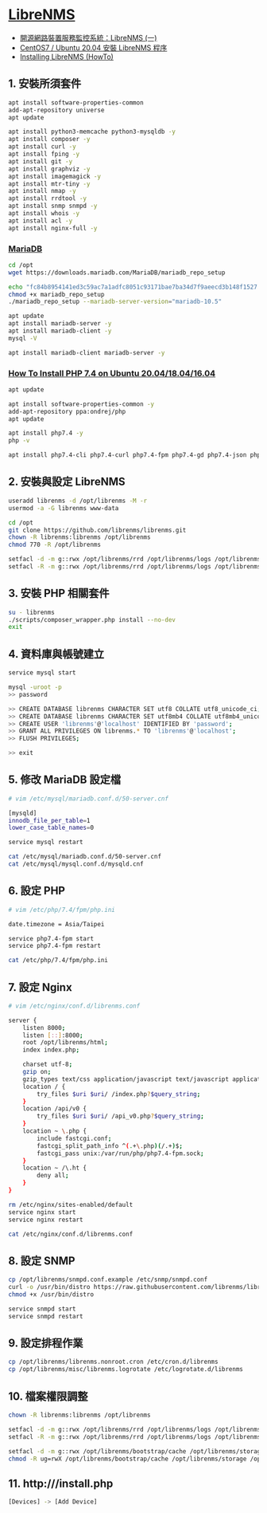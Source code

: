 ﻿# [LibreNMS](https://www.librenms.org/)

- [開源網路裝置服務監控系統：LibreNMS (一)](https://ithelp.ithome.com.tw/articles/10224076)
- [CentOS7 / Ubuntu 20.04 安裝 LibreNMS 程序](https://www.ichiayi.com/tech/librenms)
- [Installing LibreNMS (HowTo)](https://nsrc.org/activities/agendas/en/nmm-3-days/netmgmt/en/librenms/librenms-install.html)

## 1. 安裝所須套件

```bash
apt install software-properties-common
add-apt-repository universe
apt update
```

```bash
apt install python3-memcache python3-mysqldb -y
apt install composer -y
apt install curl -y
apt install fping -y
apt install git -y
apt install graphviz -y
apt install imagemagick -y
apt install mtr-tiny -y
apt install nmap -y
apt install rrdtool -y
apt install snmp snmpd -y
apt install whois -y
apt install acl -y
apt install nginx-full -y
```

### [MariaDB](https://mariadb.com/docs/)

```bash
cd /opt
wget https://downloads.mariadb.com/MariaDB/mariadb_repo_setup

echo "fc84b8954141ed3c59ac7a1adfc8051c93171bae7ba34d7f9aeecd3b148f1527 mariadb_repo_setup" | sha256sum -c -
chmod +x mariadb_repo_setup
./mariadb_repo_setup --mariadb-server-version="mariadb-10.5"

apt update
apt install mariadb-server -y
apt install mariadb-client -y
mysql -V
```

```bash
apt install mariadb-client mariadb-server -y
```

### [How To Install PHP 7.4 on Ubuntu 20.04/18.04/16.04](https://computingforgeeks.com/how-to-install-php-on-ubuntu/)

```bash
apt update

apt install software-properties-common -y
add-apt-repository ppa:ondrej/php
apt update

apt install php7.4 -y
php -v

apt install php7.4-cli php7.4-curl php7.4-fpm php7.4-gd php7.4-json php7.4-mbstring php7.4-mysql php7.4-snmp php7.4-xml php7.4-zip -y
```

## 2. 安裝與設定 LibreNMS

```bash
useradd librenms -d /opt/librenms -M -r
usermod -a -G librenms www-data

cd /opt
git clone https://github.com/librenms/librenms.git
chown -R librenms:librenms /opt/librenms
chmod 770 -R /opt/librenms

setfacl -d -m g::rwx /opt/librenms/rrd /opt/librenms/logs /opt/librenms/bootstrap/cache/ /opt/librenms/storage/
setfacl -R -m g::rwx /opt/librenms/rrd /opt/librenms/logs /opt/librenms/bootstrap/cache/ /opt/librenms/storage/
```

## 3. 安裝 PHP 相關套件

```bash
su - librenms
./scripts/composer_wrapper.php install --no-dev
exit
```

## 4. 資料庫與帳號建立

```bash
service mysql start

mysql -uroot -p
>> password

>> CREATE DATABASE librenms CHARACTER SET utf8 COLLATE utf8_unicode_ci;
>> CREATE DATABASE librenms CHARACTER SET utf8mb4 COLLATE utf8mb4_unicode_ci;
>> CREATE USER 'librenms'@'localhost' IDENTIFIED BY 'password';
>> GRANT ALL PRIVILEGES ON librenms.* TO 'librenms'@'localhost';
>> FLUSH PRIVILEGES;

>> exit
```

## 5. 修改 MariaDB 設定檔

```bash
# vim /etc/mysql/mariadb.conf.d/50-server.cnf

[mysqld]
innodb_file_per_table=1
lower_case_table_names=0
```

```bash
service mysql restart

cat /etc/mysql/mariadb.conf.d/50-server.cnf
cat /etc/mysql/mysql.conf.d/mysqld.cnf
```

## 6. 設定 PHP

```bash
# vim /etc/php/7.4/fpm/php.ini

date.timezone = Asia/Taipei
```

```bash
service php7.4-fpm start
service php7.4-fpm restart

cat /etc/php/7.4/fpm/php.ini
```

## 7. 設定 Nginx

```bash
# vim /etc/nginx/conf.d/librenms.conf

server {
    listen 8000;
    listen [::]:8000;
    root /opt/librenms/html;
    index index.php;

    charset utf-8;
    gzip on;
    gzip_types text/css application/javascript text/javascript application/x-javascript image/svg+xml text/plain text/xsd text/xsl text/xml image/x-icon;
    location / {
        try_files $uri $uri/ /index.php?$query_string;
    }
    location /api/v0 {
        try_files $uri $uri/ /api_v0.php?$query_string;
    }
    location ~ \.php {
        include fastcgi.conf;
        fastcgi_split_path_info ^(.+\.php)(/.+)$;
        fastcgi_pass unix:/var/run/php/php7.4-fpm.sock;
    }
    location ~ /\.ht {
        deny all;
    }
}
```

```bash
rm /etc/nginx/sites-enabled/default
service nginx start
service nginx restart

cat /etc/nginx/conf.d/librenms.conf
```

## 8. 設定 SNMP

```bash
cp /opt/librenms/snmpd.conf.example /etc/snmp/snmpd.conf
curl -o /usr/bin/distro https://raw.githubusercontent.com/librenms/librenms-agent/master/snmp/distro
chmod +x /usr/bin/distro

service snmpd start
service snmpd restart
```

## 9. 設定排程作業

```bash
cp /opt/librenms/librenms.nonroot.cron /etc/cron.d/librenms
cp /opt/librenms/misc/librenms.logrotate /etc/logrotate.d/librenms
```

## 10. 檔案權限調整

```bash
chown -R librenms:librenms /opt/librenms

setfacl -d -m g::rwx /opt/librenms/rrd /opt/librenms/logs /opt/librenms/bootstrap/cache/ /opt/librenms/storage/
setfacl -R -m g::rwx /opt/librenms/rrd /opt/librenms/logs /opt/librenms/bootstrap/cache/ /opt/librenms/storage/

setfacl -d -m g::rwx /opt/librenms/bootstrap/cache /opt/librenms/storage /opt/librenms/logs /opt/librenms/rrd
chmod -R ug=rwX /opt/librenms/bootstrap/cache /opt/librenms/storage /opt/librenms/logs /opt/librenms/rrd
```

## 11. http://<IP Address>/install.php

```bash
[Devices] -> [Add Device]
```
